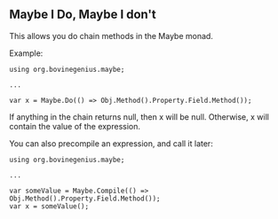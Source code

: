 ﻿Maybe I Do, Maybe I don't
---------

This allows you do chain methods in the Maybe monad.

Example:

    using org.bovinegenius.maybe;
    
    ...
    
    var x = Maybe.Do(() => Obj.Method().Property.Field.Method());

If anything in the chain returns null, then x will be null. Otherwise, x will contain the value of the expression.

You can also precompile an expression, and call it later:

    using org.bovinegenius.maybe;
    
    ...
    
    var someValue = Maybe.Compile(() => Obj.Method().Property.Field.Method());
    var x = someValue();
